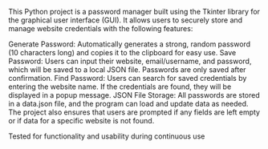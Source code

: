 This Python project is a password manager built using the Tkinter library for the graphical user interface (GUI). It allows users to securely store and manage website credentials with the following features:

Generate Password: Automatically generates a strong, random password (10 characters long) and copies it to the clipboard for easy use.
Save Password: Users can input their website, email/username, and password, which will be saved to a local JSON file. Passwords are only saved after confirmation.
Find Password: Users can search for saved credentials by entering the website name. If the credentials are found, they will be displayed in a popup message.
JSON File Storage: All passwords are stored in a data.json file, and the program can load and update data as needed.
The project also ensures that users are prompted if any fields are left empty or if data for a specific website is not found.

Tested for functionality and usability during continuous use